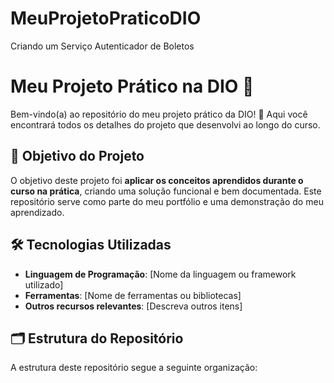 # MeuProjetoPraticoDIO
 Criando um Serviço Autenticador de Boletos
# Meu Projeto Prático na DIO 🚀

Bem-vindo(a) ao repositório do meu projeto prático da DIO! 🎉 Aqui você encontrará todos os detalhes do projeto que desenvolvi ao longo do curso.

## 🎯 Objetivo do Projeto
O objetivo deste projeto foi **aplicar os conceitos aprendidos durante o curso na prática**, criando uma solução funcional e bem documentada. Este repositório serve como parte do meu portfólio e uma demonstração do meu aprendizado.

## 🛠️ Tecnologias Utilizadas
- **Linguagem de Programação**: [Nome da linguagem ou framework utilizado]
- **Ferramentas**: [Nome de ferramentas ou bibliotecas]
- **Outros recursos relevantes**: [Descreva outros itens]

## 🗂️ Estrutura do Repositório
A estrutura deste repositório segue a seguinte organização:
